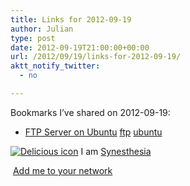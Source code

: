 ```yaml
---
title: Links for 2012-09-19
author: Julian
type: post
date: 2012-09-19T21:00:00+00:00
url: /2012/09/19/links-for-2012-09-19/
aktt_notify_twitter:
  - no

---
```

Bookmarks I&#8217;ve shared on 2012-09-19:

  * [FTP Server on Ubuntu][1] 
    [ftp][2] [ubuntu][3] </li> </ul> 
    
    <p class="deliciouslink">
      <a href="https://del.icio.us/synesthesia" title="See all my bookmarks on del.icio.us"><img src="https://www.synesthesia.co.uk/images/deliciousicon.jpg" alt="Delicious icon" /></a>&nbsp;I am <a href="https://del.icio.us/synesthesia" title="See all my bookmarks on del.icio.us">Synesthesia</a>
    </p>
    
    <p class="deliciouslink">
      <a href="https://del.icio.us/network?add=synesthesia" title="Add me to your del.icio.us network"><img src="https://www.synesthesia.co.uk/images/add.gif" alt="" /></a>&nbsp;<a href="https://del.icio.us/network?add=synesthesia" title="Add me to your del.icio.us network">Add me to your network</a>
    </p>

 [1]: https://help.ubuntu.com/10.04/serverguide/ftp-server.html
 [2]: https://www.delicious.com/synesthesia/ftp
 [3]: https://www.delicious.com/synesthesia/ubuntu